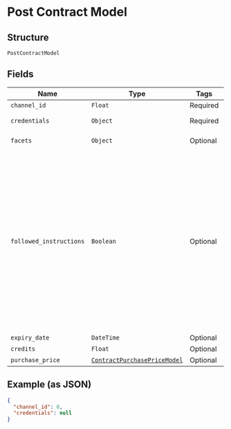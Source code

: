 
# Post Contract Model

## Structure

`PostContractModel`

## Fields

| Name | Type | Tags | Description |
|  --- | --- | --- | --- |
| `channel_id` | `Float` | Required | - |
| `credentials` | `Object` | Required | An object with credentials data |
| `facets` | `Object` | Optional | An object with product parameters |
| `followed_instructions` | `Boolean` | Optional | When creating contracts for Channels that require the end-user to follow instructions (based on the `manual_setup_required` key in the response body for the [Retrieve details for channel with support for contracts](https://vonq.stoplight.io/docs/hapi/b3A6NTUxMjYwODI-retrieve-details-for-channel-with-support-for-contracts) endpoint), set this value to `true` to confirm the user has done so. For quality purposes, setting this field to `true` for Channels that don't require following instructions will result in a 400 Bad Request. |
| `expiry_date` | `DateTime` | Optional | - |
| `credits` | `Float` | Optional | - |
| `purchase_price` | [`ContractPurchasePriceModel`](../../doc/models/contract-purchase-price-model.md) | Optional | - |

## Example (as JSON)

```json
{
  "channel_id": 0,
  "credentials": null
}
```

